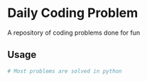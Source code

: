 # Daily Coding Problem

A repository of coding problems done for fun

## Usage

```python
# Most problems are solved in python

```